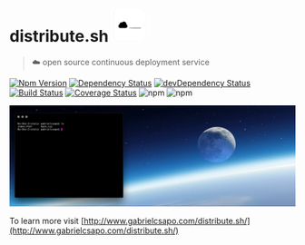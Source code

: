 # distribute.sh <img src="static/logo.png" width="60">

> ☁️ open source continuous deployment service

[![Npm Version](https://img.shields.io/npm/v/distribute.sh.svg)](https://www.npmjs.com/package/distribute.sh)
[![Dependency Status](https://david-dm.org/gabrielcsapo/distribute.sh.svg)](https://david-dm.org/gabrielcsapo/distribute.sh)
[![devDependency Status](https://david-dm.org/gabrielcsapo/distribute.sh/dev-status.svg)](https://david-dm.org/gabrielcsapo/distribute.sh#info=devDependencies)
[![Build Status](https://travis-ci.org/gabrielcsapo/distribute.sh.svg?branch=master)](https://travis-ci.org/gabrielcsapo/distribute.sh)
[![Coverage Status](https://coveralls.io/repos/github/gabrielcsapo/distribute.sh/badge.svg?branch=master)](https://coveralls.io/github/gabrielcsapo/distribute.sh?branch=master)
![npm](https://img.shields.io/npm/dt/distribute.sh.svg)
![npm](https://img.shields.io/npm/dm/distribute.sh.svg)

![example](./static/example.gif)

To learn more visit [http://www.gabrielcsapo.com/distribute.sh/](http://www.gabrielcsapo.com/distribute.sh/)
